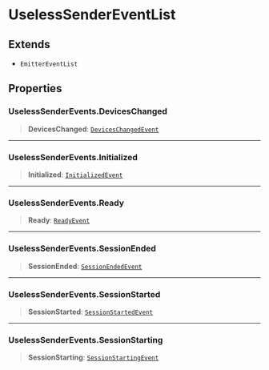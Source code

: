 # UselessSenderEventList

## Extends

- `EmitterEventList`

## Properties

### UselessSenderEvents.DevicesChanged

> **DevicesChanged**: [`DevicesChangedEvent`](reference/interfaces/DevicesChangedEvent.md)

***

### UselessSenderEvents.Initialized

> **Initialized**: [`InitializedEvent`](reference/interfaces/InitializedEvent.md)

***

### UselessSenderEvents.Ready

> **Ready**: [`ReadyEvent`](reference/interfaces/ReadyEvent.md)

***

### UselessSenderEvents.SessionEnded

> **SessionEnded**: [`SessionEndedEvent`](reference/interfaces/SessionEndedEvent.md)

***

### UselessSenderEvents.SessionStarted

> **SessionStarted**: [`SessionStartedEvent`](reference/interfaces/SessionStartedEvent.md)

***

### UselessSenderEvents.SessionStarting

> **SessionStarting**: [`SessionStartingEvent`](reference/interfaces/SessionStartingEvent.md)
